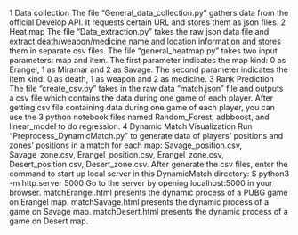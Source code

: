 1 Data collection
The file “General_data_collection.py” gathers data from the official Develop API. It requests certain URL and stores them as json files.
2 Heat map
The file “Data_extraction.py” takes the raw json data file and extract death/weapon/medicine name and location information and stores them in separate csv files.
The file “general_heatmap.py” takes two input parameters: map and item. The first parameter indicates the map kind: 0 as Erangel, 1 as Miramar and 2 as Savage. The second parameter indicates the item kind: 0 as death, 1 as weapon and 2 as medicine.
3 Rank Prediction
The file “create_csv.py” takes in the raw data “match.json” file and outputs a csv file which contains the data during one game of each player. 
After getting csv file containing data during one game of each player, you can use the 3 python notebook files named Random_Forest, adbboost, and linear_model to do regression. 
4 Dynamic Match Visualization
Run “Preprocess_DynamicMatch.py” to generate data of players' positions and zones' positions in a match for each map: Savage_position.csv, Savage_zone.csv, Erangel_position.csv, Erangel_zone.csv, Desert_position.csv, Desert_zone.csv.
After generate the csv files, enter the command to start up local server in this DynamicMatch directory:
$ python3 -m http.server 5000
Go to the server by opening localhost:5000 in your browser.
matchErangel.html presents the dynamic process of a PUBG game on Erangel map.
matchSavage.html presents the dynamic process of a game on Savage map.
matchDesert.html presents the dynamic process of a game on Desert map. 